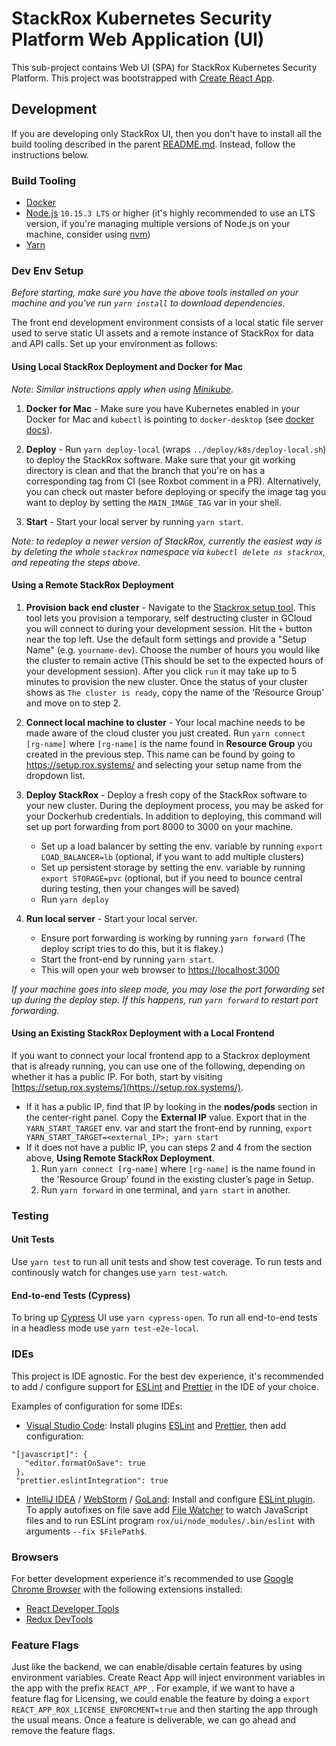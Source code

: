 # StackRox Kubernetes Security Platform Web Application (UI)

This sub-project contains Web UI (SPA) for StackRox Kubernetes Security Platform.
This project was bootstrapped with [Create React App](https://github.com/facebookincubator/create-react-app).

## Development

If you are developing only StackRox UI, then you don't have to install all the
build tooling described in the parent [README.md](../README.md). Instead, follow
the instructions below.

### Build Tooling

* [Docker](https://www.docker.com/)
* [Node.js](https://nodejs.org/en/) `10.15.3 LTS` or higher (it's highly
recommended to use an LTS version, if you're managing multiple versions of
Node.js on your machine, consider using [nvm](https://github.com/creationix/nvm))
* [Yarn](https://yarnpkg.com/en/)

### Dev Env Setup

_Before starting, make sure you have the above tools installed on your machine
and you've run `yarn install` to download dependencies._

The front end development environment consists of a local static file server
used to serve static UI assets and a remote instance of StackRox for data and
API calls. Set up your environment as follows:

#### Using Local StackRox Deployment and Docker for Mac

_Note: Similar instructions apply when using [Minikube](https://kubernetes.io/docs/setup/minikube/)._

1. **Docker for Mac** - Make sure you have Kubernetes enabled in your Docker for Mac and `kubectl` is
pointing to `docker-desktop` (see [docker docs](https://docs.docker.com/docker-for-mac/#kubernetes)).

1. **Deploy** - Run `yarn deploy-local` (wraps `../deploy/k8s/deploy-local.sh`) to deploy the StackRox software. Make sure that your git working directory is clean and that the branch that you're on has a corresponding tag from CI (see Roxbot comment in a PR). Alternatively, you can check out master before deploying or specify the image tag you want to deploy by setting the `MAIN_IMAGE_TAG` var in your shell.

1. **Start** - Start your local server by running `yarn start`.

_Note: to redeploy a newer version of StackRox, currently the easiest way is by
deleting the whole `stackrox` namespace via `kubectl delete ns stackrox`, and
repeating the steps above._

#### Using a Remote StackRox Deployment

1. **Provision back end cluster** - Navigate to the [Stackrox setup tool](https://setup.rox.systems/). This tool lets you provision a temporary, self destructing cluster in GCloud you will connect to during your development session. Hit the `+` button near the top left. Use the default form settings and provide a "Setup Name" (e.g. `yourname-dev`). Choose the number of hours you would like the cluster to remain active (This should be set to the expected hours of your development session). After you click `run` it may take up to 5 minutes to provision the new cluster. Once the status of your cluster shows as `The cluster is ready`, copy the name of the 'Resource Group' and move on to step 2.

1. **Connect local machine to cluster** - Your local machine needs to be made aware of the cloud cluster you just created. Run `yarn connect [rg-name]` where `[rg-name]` is the name found in **Resource Group** you created in the previous step. This name can be found by going to  https://setup.rox.systems/ and selecting your setup name from the dropdown list.

1. **Deploy StackRox** - Deploy a fresh copy of the StackRox software to your new cluster. During the deployment process, you may be asked for your Dockerhub credentials. In addition to deploying, this command will set up port forwarding from port 8000 to 3000 on your machine.
    * Set up a load balancer by setting the env. variable by running `export LOAD_BALANCER=lb` (optional, if you want to add multiple clusters)
    * Set up persistent storage by setting the env. variable by running `export STORAGE=pvc` (optional, but if you need to bounce central during testing, then your changes will be saved)
    * Run `yarn deploy`

1. **Run local server** - Start your local server.
    * Ensure port forwarding is working by running `yarn forward` (The deploy script tries to do this, but it is flakey.)
    * Start the front-end by running `yarn start`.
    * This will open your web browser to [https://localhost:3000](https://localhost:3000)

_If your machine goes into sleep mode, you may lose the port forwarding set up during the deploy step. If this happens, run `yarn forward` to restart port forwarding._

#### Using an Existing StackRox Deployment with a Local Frontend

If you want to connect your local frontend app to a Stackrox deployment that is already running, you can use one of the following, depending on whether it has a public IP. For both, start by visiting [https://setup.rox.systems/](https://setup.rox.systems/).

* If it has a public IP, find that IP by looking in the **nodes/pods** section in the center-right panel. Copy the **External IP** value. Export that in the `YARN_START_TARGET` env. var and start the front-end by running, `export YARN_START_TARGET=<external_IP>; yarn start`
* If it does not have a public IP, you can steps 2 and 4 from the section above, **Using Remote StackRox Deployment**.
    1. Run `yarn connect [rg-name]` where `[rg-name]` is the name found in the 'Resource Group' found in the existing cluster’s page in Setup.
    1. Run `yarn forward` in one terminal, and `yarn start` in another.

### Testing

#### Unit Tests
Use `yarn test` to run all unit tests and show test coverage.
To run tests and continously watch for changes use `yarn test-watch`.

#### End-to-end Tests (Cypress)

To bring up [Cypress](https://www.cypress.io/) UI use `yarn cypress-open`.
To run all end-to-end tests in a headless mode use `yarn test-e2e-local`.

### IDEs

This project is IDE agnostic. For the best dev experience, it's recommended to
add / configure support for [ESLint](https://eslint.org/) and [Prettier](https://prettier.io/) in the IDE of your choice.

Examples of configuration for some IDEs:

* [Visual Studio Code](https://code.visualstudio.com/): Install plugins [ESLint](https://marketplace.visualstudio.com/items?itemName=dbaeumer.vscode-eslint) and [Prettier](https://marketplace.visualstudio.com/items?itemName=esbenp.prettier-vscode),
then add configuration:

 ```
 "[javascript]": {
    "editor.formatOnSave": true
  },
  "prettier.eslintIntegration": true
```

* [IntelliJ IDEA](https://www.jetbrains.com/idea/) / [WebStorm](https://www.jetbrains.com/webstorm/) / [GoLand](https://www.jetbrains.com/go/): Install and configure [ESLint plugin](https://plugins.jetbrains.com/plugin/7494-eslint). To apply autofixes on file save add [File Watcher](https://www.jetbrains.com/help/idea/using-file-watchers.html) to watch JavaScript files and to run ESLint program `rox/ui/node_modules/.bin/eslint` with arguments `--fix $FilePath$`.

### Browsers

For better development experience it's recommended to use [Google Chrome Browser](https://www.google.com/chrome/) with the following extensions installed:

* [React Developer Tools](https://chrome.google.com/webstore/detail/react-developer-tools/fmkadmapgofadopljbjfkapdkoienihi?hl=en)
* [Redux DevTools](https://chrome.google.com/webstore/detail/redux-devtools/lmhkpmbekcpmknklioeibfkpmmfibljd?hl=en)

### Feature Flags

Just like the backend, we can enable/disable certain features by using environment variables. Create React App will inject environment variables in the app with the prefix `REACT_APP_`. For example, if we want to have a feature flag for Licensing, we could enable the feature by doing a `export REACT_APP_ROX_LICENSE_ENFORCMENT=true` and then starting the app through the usual means. Once a feature is deliverable, we can go ahead and remove the feature flags.
